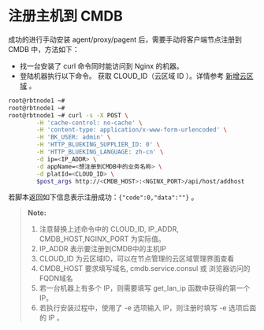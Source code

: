 # 注册主机到 CMDB

成功的进行手动安装 agent/proxy/pagent 后，需要手动将客户端节点注册到 CMDB 中，方法如下：

- 找一台安装了 curl 命令同时能访问到 Nginx 的机器。
- 登陆机器执行以下命令。
获取 CLOUD_ID（云区域 ID ）。详情参考 [新增云区域](../../快速入门/create_cloud.md) 。

```bash
root@rbtnode1 ~#
root@rbtnode1 ~#
root@rbtnode1 ~# curl -s -X POST \
        -H 'cache-control: no-cache' \
        -H 'content-type: application/x-www-form-urlencoded' \
        -H 'BK_USER: admin' \
        -H 'HTTP_BLUEKING_SUPPLIER_ID: 0' \
        -H 'HTTP_BLUEKING_LANGUAGE: zh-cn' \
        -d ip=<IP_ADDR> \
        -d appName=<想注册到CMDB中的业务名称> \
        -d platId=<CLOUD_ID> \
        $post_args http://<CMDB_HOST>:<NGINX_PORT>/api/host/addhost
```

若脚本返回如下信息表示注册成功：`{"code":0,"data":""}` 。

> **Note:**
>
> 1. 注意替换上述命令中的 CLOUD_ID, IP_ADDR, CMDB_HOST,NGINX_PORT 为实际值。
> 2. IP_ADDR 表示要注册到CMDB中的主机IP
> 3. CLOUD_ID 为云区域ID，可以在节点管理的云区域管理界面查看
> 4. CMDB_HOST 要求填写域名, cmdb.service.consul 或 浏览器访问的FQDN域名
> 5. 若一台机器上有多个 IP，则需要填写 get_lan_ip 函数中获得的第一个 IP。
> 6. 若执行安装过程中，使用了 -e 选项输入 IP，则注册时填写 -e 选项后面的 IP 。
